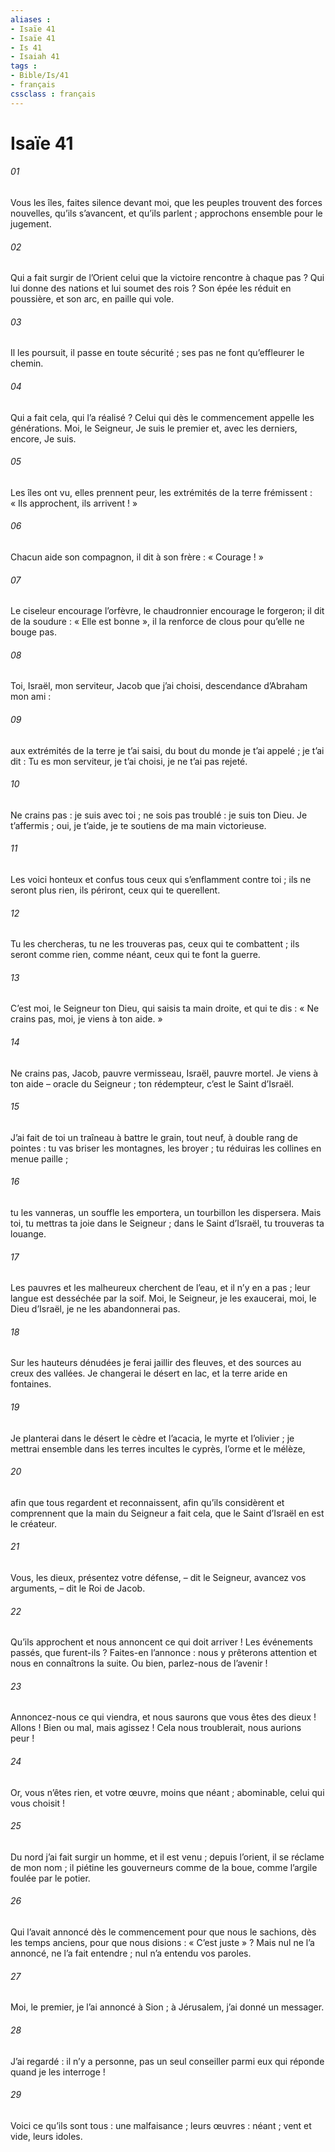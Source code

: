 ```yaml
---
aliases : 
- Isaïe 41
- Isaïe 41
- Is 41
- Isaiah 41
tags : 
- Bible/Is/41
- français
cssclass : français
---
```


# Isaïe 41

###### 01
Vous les îles, faites silence devant moi,
que les peuples trouvent des forces nouvelles,
qu’ils s’avancent, et qu’ils parlent ;
approchons ensemble pour le jugement.
###### 02
Qui a fait surgir de l’Orient
celui que la victoire rencontre à chaque pas ?
Qui lui donne des nations
et lui soumet des rois ?
Son épée les réduit en poussière,
et son arc, en paille qui vole.
###### 03
Il les poursuit, il passe en toute sécurité ;
ses pas ne font qu’effleurer le chemin.
###### 04
Qui a fait cela, qui l’a réalisé ?
Celui qui dès le commencement
appelle les générations.
Moi, le Seigneur, Je suis le premier
et, avec les derniers, encore, Je suis.
###### 05
Les îles ont vu, elles prennent peur,
les extrémités de la terre frémissent :
« Ils approchent, ils arrivent ! »
###### 06
Chacun aide son compagnon,
il dit à son frère : « Courage ! »
###### 07
Le ciseleur encourage l’orfèvre,
le chaudronnier encourage le forgeron;
il dit de la soudure : « Elle est bonne »,
il la renforce de clous pour qu’elle ne bouge pas.
###### 08
Toi, Israël, mon serviteur,
Jacob que j’ai choisi,
descendance d’Abraham mon ami :
###### 09
aux extrémités de la terre je t’ai saisi,
du bout du monde je t’ai appelé ;
je t’ai dit : Tu es mon serviteur,
je t’ai choisi, je ne t’ai pas rejeté.
###### 10
Ne crains pas : je suis avec toi ;
ne sois pas troublé : je suis ton Dieu.
Je t’affermis ; oui, je t’aide,
je te soutiens de ma main victorieuse.
###### 11
Les voici honteux et confus
tous ceux qui s’enflamment contre toi ;
ils ne seront plus rien, ils périront,
ceux qui te querellent.
###### 12
Tu les chercheras, tu ne les trouveras pas,
ceux qui te combattent ;
ils seront comme rien, comme néant,
ceux qui te font la guerre.
###### 13
C’est moi, le Seigneur ton Dieu,
qui saisis ta main droite,
et qui te dis :
« Ne crains pas, moi, je viens à ton aide. »
###### 14
Ne crains pas, Jacob, pauvre vermisseau,
Israël, pauvre mortel.
Je viens à ton aide – oracle du Seigneur ;
ton rédempteur, c’est le Saint d’Israël.
###### 15
J’ai fait de toi un traîneau à battre le grain,
tout neuf, à double rang de pointes :
tu vas briser les montagnes, les broyer ;
tu réduiras les collines en menue paille ;
###### 16
tu les vanneras, un souffle les emportera,
un tourbillon les dispersera.
Mais toi, tu mettras ta joie dans le Seigneur ;
dans le Saint d’Israël, tu trouveras ta louange.
###### 17
Les pauvres et les malheureux cherchent de l’eau,
et il n’y en a pas ;
leur langue est desséchée par la soif.
Moi, le Seigneur, je les exaucerai,
moi, le Dieu d’Israël, je ne les abandonnerai pas.
###### 18
Sur les hauteurs dénudées je ferai jaillir des fleuves,
et des sources au creux des vallées.
Je changerai le désert en lac,
et la terre aride en fontaines.
###### 19
Je planterai dans le désert le cèdre et l’acacia,
le myrte et l’olivier ;
je mettrai ensemble dans les terres incultes
le cyprès, l’orme et le mélèze,
###### 20
afin que tous regardent et reconnaissent,
afin qu’ils considèrent et comprennent
que la main du Seigneur a fait cela,
que le Saint d’Israël en est le créateur.
###### 21
Vous, les dieux, présentez votre défense,
– dit le Seigneur,
avancez vos arguments,
– dit le Roi de Jacob.
###### 22
Qu’ils approchent et nous annoncent
ce qui doit arriver !
Les événements passés, que furent-ils ?
Faites-en l’annonce : nous y prêterons attention
et nous en connaîtrons la suite.
Ou bien, parlez-nous de l’avenir !
###### 23
Annoncez-nous ce qui viendra,
et nous saurons que vous êtes des dieux !
Allons ! Bien ou mal, mais agissez !
Cela nous troublerait, nous aurions peur !
###### 24
Or, vous n’êtes rien, et votre œuvre, moins que néant ;
abominable, celui qui vous choisit !
###### 25
Du nord j’ai fait surgir un homme, et il est venu ;
depuis l’orient, il se réclame de mon nom ;
il piétine les gouverneurs comme de la boue,
comme l’argile foulée par le potier.
###### 26
Qui l’avait annoncé dès le commencement
pour que nous le sachions,
dès les temps anciens, pour que nous disions :
« C’est juste » ?
Mais nul ne l’a annoncé, ne l’a fait entendre ;
nul n’a entendu vos paroles.
###### 27
Moi, le premier, je l’ai annoncé à Sion ;
à Jérusalem, j’ai donné un messager.
###### 28
J’ai regardé : il n’y a personne,
pas un seul conseiller parmi eux
qui réponde quand je les interroge !
###### 29
Voici ce qu’ils sont tous : une malfaisance ;
leurs œuvres : néant ;
vent et vide, leurs idoles.
